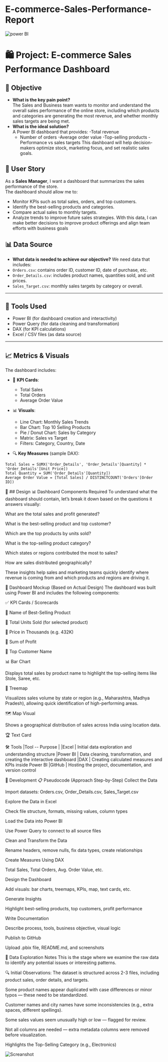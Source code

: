 # E-commerce-Sales-Performance-Report

![power BI](Data_csv/MicrosoftPower.gif)


# 🛍️ Project: E-commerce Sales Performance Dashboard
## 🎯 Objective
- **What is the key pain point?**  
  The Sales and Business team wants to monitor and understand the overall sales performance of the online store, including which products and categories are generating the most revenue, and whether monthly sales targets are being met.
- **What is the ideal solution?**  
  A Power BI dashboard that provides:
  -Total revenue
  - Number of orders
  -Average order value
  -Top-selling products
  -Performance vs sales targets
  This dashboard will help decision-makers optimize stock, marketing focus, and set realistic sales goals.
## 👤 User Story
As a **Sales Manager**, I want a dashboard that summarizes the sales performance of the store.  
The dashboard should allow me to:
- Monitor KPIs such as total sales, orders, and top customers.
- Identify the best-selling products and categories.
- Compare actual sales to monthly targets.
- Analyze trends to improve future sales strategies.
With this data, I can make better decisions to improve product offerings and align team efforts with business goals

## 📊 Data Source

- **What data is needed to achieve our objective?**
We need data that includes:
- `Orders.csv`: contains order ID, customer ID, date of purchase, etc.
- `Order_Details.csv`: includes product names, quantities sold, and unit prices.
- `Sales_Target.csv`: monthly sales targets by category or overall.

---

## 🧰 Tools Used

- Power BI (for dashboard creation and interactivity)
- Power Query (for data cleaning and transformation)
- DAX (for KPI calculations)
- Excel / CSV files (as data source)

---

## 📈 Metrics & Visuals

The dashboard includes:
- 📌 **KPI Cards**:
  - Total Sales
  - Total Orders
  - Average Order Value

- 📊 **Visuals**:
  - Line Chart: Monthly Sales Trends
  - Bar Chart: Top 10 Selling Products
  - Pie / Donut Chart: Sales by Category
  - Matrix: Sales vs Target
  - Filters: Category, Country, Date

- 🔍 **Key Measures** (sample DAX):
```dax
Total Sales = SUMX('Order_Details', 'Order_Details'[Quantity] * 'Order_Details'[Unit Price])
Total Quantity = SUM('Order_Details'[Quantity])
Average Order Value = [Total Sales] / DISTINCTCOUNT('Orders'[Order ID])
```
🎨 ## Design
📊 Dashboard Components Required
To understand what the dashboard should contain, let’s break it down based on the questions it answers visually:

What are the total sales and profit generated?

What is the best-selling product and top customer?

Which are the top products by units sold?

What is the top-selling product category?

Which states or regions contributed the most to sales?

How are sales distributed geographically?

These insights help sales and marketing teams quickly identify where revenue is coming from and which products and regions are driving it.

🧪 Dashboard Mockup (Based on Actual Design)
The dashboard was built using Power BI and includes the following components:

✅ KPI Cards / Scorecards

🔹 Name of Best-Selling Product

🔹 Total Units Sold (for selected product)

🔹 Price in Thousands (e.g. 432K)

🔹 Sum of Profit

🔹 Top Customer Name

📊 Bar Chart

Displays total sales by product name to highlight the top-selling items like Stole, Saree, etc.

🧱 Treemap

Visualizes sales volume by state or region (e.g., Maharashtra, Madhya Pradesh), allowing quick identification of high-performing areas.

🗺️ Map Visual

Shows a geographical distribution of sales across India using location data.

🏆 Text Card


🛠️ Tools
|Tool --	Purpose |
|Excel	| Initial data exploration and understanding structure
|Power BI	| Data cleaning, transformation, and creating the interactive dashboard
|DAX	| Creating calculated measures and KPIs inside Power BI
|GitHub	| Hosting the project, documentation, and version control

🧪 Development
📋 Pseudocode (Approach Step-by-Step)
Collect the Data

Import datasets: Orders.csv, Order_Details.csv, Sales_Target.csv

Explore the Data in Excel

Check file structure, formats, missing values, column types

Load the Data into Power BI

Use Power Query to connect to all source files

Clean and Transform the Data

Rename headers, remove nulls, fix data types, create relationships

Create Measures Using DAX

Total Sales, Total Orders, Avg. Order Value, etc.

Design the Dashboard

Add visuals: bar charts, treemaps, KPIs, map, text cards, etc.

Generate Insights

Highlight best-selling products, top customers, profit performance

Write Documentation

Describe process, tools, business objective, visual logic

Publish to GitHub

Upload .pbix file, README.md, and screenshots

🧾 Data Exploration Notes
This is the stage where we examine the raw data to identify any potential issues or interesting patterns.

🔍 Initial Observations:
The dataset is structured across 2-3 files, including product sales, order details, and targets.

Some product names appear duplicated with case differences or minor typos — these need to be standardized.

Customer names and city names have some inconsistencies (e.g., extra spaces, different spellings).

Some sales values seem unusually high or low — flagged for review.

Not all columns are needed — extra metadata columns were removed before visualization.



Highlights the Top-Selling Category (e.g., Electronics)



![Screanshot](Data_csv/screen.png)
